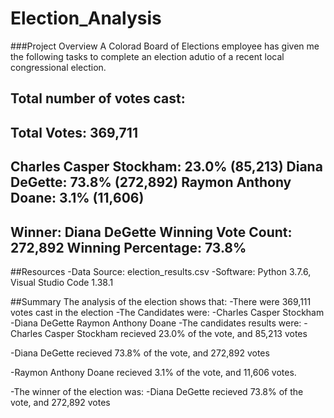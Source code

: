 # Election_Analysis

###Project Overview
A Colorad Board of Elections employee has given me the following tasks to complete an election adutio of a recent local congressional election.

Total number of votes cast:
-------------------------
Total Votes: 369,711
-------------------------
Charles Casper Stockham: 23.0% (85,213)
Diana DeGette: 73.8% (272,892)
Raymon Anthony Doane: 3.1% (11,606)
-------------------------
Winner: Diana DeGette
Winning Vote Count: 272,892
Winning Percentage: 73.8%
-------------------------
##Resources
-Data Source: election_results.csv
-Software: Python 3.7.6, Visual Studio Code 1.38.1

##Summary
The analysis of the election shows that:
-There were 369,111 votes cast in the election
-The Candidates were:
    -Charles Casper Stockham
    -Diana DeGette
    Raymon Anthony Doane
-The candidates results were:
  -Charles Casper Stockham recieved 23.0% of the vote, and 85,213 votes
  
  -Diana DeGette recieved 73.8% of the vote, and 272,892 votes
  
  -Raymon Anthony Doane recieved 3.1% of the vote, and 11,606 votes.
  
-The winner of the election was:
 -Diana DeGette recieved 73.8% of the vote, and 272,892 votes
